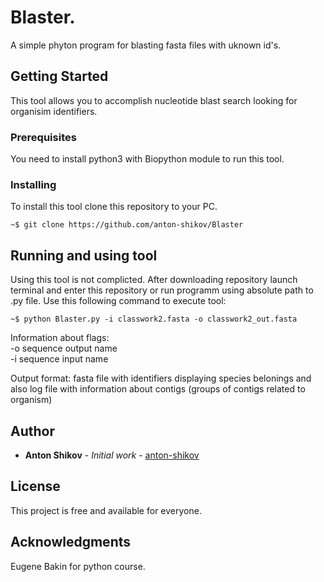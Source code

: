 # Blaster. 
A simple phyton program for blasting fasta files with uknown id's.

## Getting Started

This tool allows you to accomplish nucleotide blast search looking for organisim identifiers.
### Prerequisites

You need to install python3 with Biopython module to run this tool.

### Installing

To install this tool clone this repository to your PC.

```
~$ git clone https://github.com/anton-shikov/Blaster
```

## Running and using tool

Using this tool is not complicted. After downloading repository launch terminal and enter this repository or run programm using absolute path to .py file.
Use this following command to execute tool:
```
~$ python Blaster.py -i classwork2.fasta -o classwork2_out.fasta
```
Information about flags:  
-o sequence output name  
-i sequence input name 


Output format: fasta file with identifiers displaying species belonings and also log file with information about contigs (groups of contigs related to organism)


## Author

* **Anton Shikov** - *Initial work* - [anton-shikov](https://github.com/anton-shikov)


## License

This project is free and available for everyone.

## Acknowledgments

Eugene Bakin for python course.
